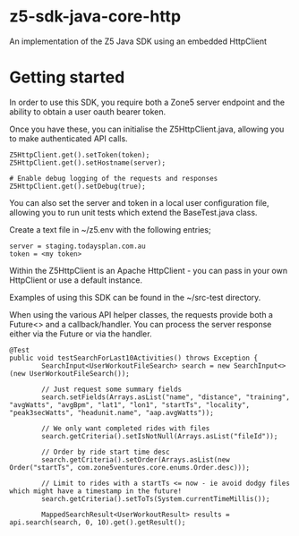 # z5-sdk-java-core-http

An implementation of the Z5 Java SDK using an embedded HttpClient

# Getting started

In order to use this SDK, you require both a Zone5 server endpoint and the ability to obtain a user oauth bearer token.

Once you have these, you can initialise the Z5HttpClient.java, allowing you to make authenticated API calls.

```
Z5HttpClient.get().setToken(token);
Z5HttpClient.get().setHostname(server);

# Enable debug logging of the requests and responses
Z5HttpClient.get().setDebug(true);
```

You can also set the server and token in a local user configuration file, allowing you to run unit tests which extend the BaseTest.java class. 

Create a text file in ~/z5.env with the following entries;

```
server = staging.todaysplan.com.au
token = <my token>
```

Within the Z5HttpClient is an Apache HttpClient - you can pass in your own HttpClient or use a default instance. 

Examples of using this SDK can be found in the ~/src-test directory.

When using the various API helper classes, the requests provide both a Future<> and a callback/handler. You can process the server response either via the Future or via the handler.

```
@Test
public void testSearchForLast10Activities() throws Exception {
		SearchInput<UserWorkoutFileSearch> search = new SearchInput<>(new UserWorkoutFileSearch());
		
		// Just request some summary fields
		search.setFields(Arrays.asList("name", "distance", "training", "avgWatts", "avgBpm", "lat1", "lon1", "startTs", "locality", "peak3secWatts", "headunit.name", "aap.avgWatts"));
		
		// We only want completed rides with files
		search.getCriteria().setIsNotNull(Arrays.asList("fileId"));
		
		// Order by ride start time desc
		search.getCriteria().setOrder(Arrays.asList(new Order("startTs", com.zone5ventures.core.enums.Order.desc)));
		
		// Limit to rides with a startTs <= now - ie avoid dodgy files which might have a timestamp in the future!
		search.getCriteria().setToTs(System.currentTimeMillis());
		
		MappedSearchResult<UserWorkoutResult> results = api.search(search, 0, 10).get().getResult();
		
```
